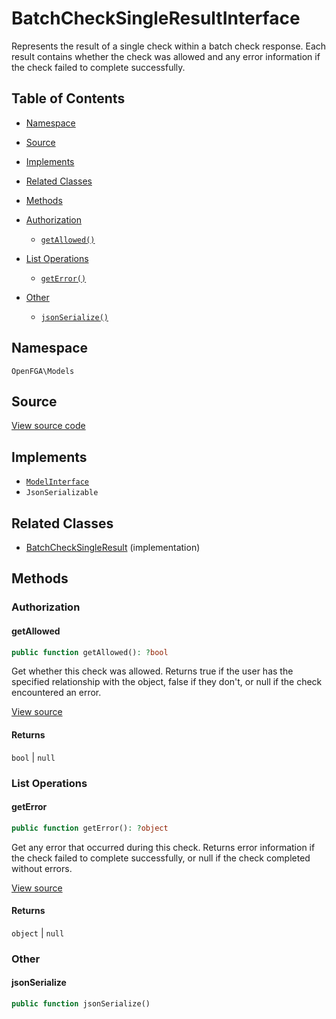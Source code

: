# BatchCheckSingleResultInterface

Represents the result of a single check within a batch check response. Each result contains whether the check was allowed and any error information if the check failed to complete successfully.

## Table of Contents

* [Namespace](#namespace)
* [Source](#source)
* [Implements](#implements)
* [Related Classes](#related-classes)
* [Methods](#methods)

* [Authorization](#authorization)
    * [`getAllowed()`](#getallowed)
* [List Operations](#list-operations)
    * [`getError()`](#geterror)
* [Other](#other)
    * [`jsonSerialize()`](#jsonserialize)

## Namespace

`OpenFGA\Models`

## Source

[View source code](https://github.com/evansims/openfga-php/blob/main/src/Models/BatchCheckSingleResultInterface.php)

## Implements

* [`ModelInterface`](ModelInterface.md)
* `JsonSerializable`

## Related Classes

* [BatchCheckSingleResult](Models/BatchCheckSingleResult.md) (implementation)

## Methods

### Authorization

#### getAllowed

```php
public function getAllowed(): ?bool

```

Get whether this check was allowed. Returns true if the user has the specified relationship with the object, false if they don&#039;t, or null if the check encountered an error.

[View source](https://github.com/evansims/openfga-php/blob/main/src/Models/BatchCheckSingleResultInterface.php#L25)

#### Returns

`bool` &#124; `null`

### List Operations

#### getError

```php
public function getError(): ?object

```

Get any error that occurred during this check. Returns error information if the check failed to complete successfully, or null if the check completed without errors.

[View source](https://github.com/evansims/openfga-php/blob/main/src/Models/BatchCheckSingleResultInterface.php#L35)

#### Returns

`object` &#124; `null`

### Other

#### jsonSerialize

```php
public function jsonSerialize()

```

